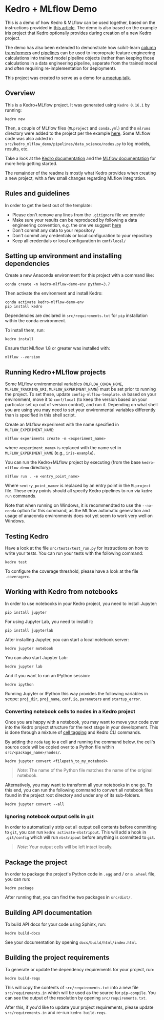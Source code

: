# Kedro + MLflow Demo

This is a demo of how Kedro & MLflow can be used together, based on the instructions provided in [this article](https://medium.com/@QuantumBlack/deploying-and-versioning-data-pipelines-at-scale-942b1d81b5f5#).
The demo is also based on the example iris project that Kedro optionally provides during creation of a new Kedro project.

The demo has also been extended to demonstrate how scikit-learn [column transformers](https://scikit-learn.org/stable/modules/generated/sklearn.compose.ColumnTransformer.html) and [pipelines](https://scikit-learn.org/stable/modules/generated/sklearn.pipeline.Pipeline.html) can be used to incoroprate feature engineering calculations into trained model pipeline objects (rather than keeping those calculations in a data engineering pipeline, separate from the trained model and often requiring re-implementation for deployment).

This project was created to serve as a demo for [a meetup talk](https://www.meetup.com/Data-Science-and-Analytics-West-Michigan/events/270553236/).

## Overview

This is a Kedro+MLflow project.
It was generated using `Kedro 0.16.1` by running:

```
kedro new
```

Then, a couple of MLflow files (`MLproject` and `conda.yml`) and the `mlruns` directory were added to the project per the example [here](https://medium.com/@QuantumBlack/deploying-and-versioning-data-pipelines-at-scale-942b1d81b5f5#).
Some MLflow code was also added in `src/kedro_mlflow_demo/pipelines/data_science/nodes.py` to log models, results, etc.

Take a look at the [Kedro documentation](https://kedro.readthedocs.io) and the [MLflow documentation](https://mlflow.org/docs/latest/index.html) for more help getting started.

The remainder of the readme is mostly what Kedro provides when creating a new project, with a few small changes regarding MLflow integration.

## Rules and guidelines

In order to get the best out of the template:

 * Please don't remove any lines from the `.gitignore` file we provide
 * Make sure your results can be reproduced by following a data engineering convention, e.g. the one we suggest [here](https://kedro.readthedocs.io/en/stable/06_resources/01_faq.html#what-is-data-engineering-convention)
 * Don't commit any data to your repository
 * Don't commit any credentials or local configuration to your repository
 * Keep all credentials or local configuration in `conf/local/`

## Setting up environment and installing dependencies

Create a new Anaconda environment for this project with a command like:

```
conda create -n kedro-mlflow-demo-env python=3.7
```

Then activate the environment and install Kedro:

```
conda activate kedro-mlflow-demo-env
pip install kedro
```

Dependencies are declared in `src/requirements.txt` for `pip` installation within the conda environment.

To install them, run:

```
kedro install
```

Ensure that MLflow 1.8 or greater was installed with:

```
mlflow --version
```

## Running Kedro+MLflow projects

Some MLflow environmental variables (`MLFLOW_CONDA_HOME`, `MLFLOW_TRACKING_URI`, `MLFLOW_EXPERIMENT_NAME`) must be set prior to running the project.
To set these, update `config-mlflow-template.sh` based on your environment, move it to `conf/local` (to keep the version based on your particular set up out of version control), and run it.
Depending on what shell you are using you may need to set your environmental variables differently than is specified in this shell script.

Create an MLflow experiment with the name specified in `MLFLOW_EXPERIMENT_NAME`:

```
mlflow experiments create -n <experiment_name>
```

where `<experiment_name>` is replaced with the name set in `MLFLOW_EXPERIMENT_NAME` (e.g., `iris-example`).

You can run the Kedro+MLflow project by executing (from the base `kedro-mlflow-demo` directory):

```
mlflow run . -e <entry_point_name>
```

Where `<entry_point_name>` is replaced by an entry point in the `MLproject` file.
These entry points should all specify Kedro pipelines to run via `kedro run` commands.

Note that when running on Windows, it is recommendted to use the `--no-conda` option for this command, as the MLflow automatic generation and usage of anaconda environments does not yet seem to work very well on Windows.

## Testing Kedro

Have a look at the file `src/tests/test_run.py` for instructions on how to write your tests. You can run your tests with the following command:

```
kedro test
```

To configure the coverage threshold, please have a look at the file `.coveragerc`.


## Working with Kedro from notebooks

In order to use notebooks in your Kedro project, you need to install Jupyter:

```
pip install jupyter
```

For using Jupyter Lab, you need to install it:

```
pip install jupyterlab
```

After installing Jupyter, you can start a local notebook server:

```
kedro jupyter notebook
```

You can also start Jupyter Lab:

```
kedro jupyter lab
```

And if you want to run an IPython session:

```
kedro ipython
```

Running Jupyter or IPython this way provides the following variables in
scope: `proj_dir`, `proj_name`, `conf`, `io`, `parameters` and `startup_error`.

### Converting notebook cells to nodes in a Kedro project

Once you are happy with a notebook, you may want to move your code over into the Kedro project structure for the next stage in your development. This is done through a mixture of [cell tagging](https://jupyter-notebook.readthedocs.io/en/stable/changelog.html#cell-tags) and Kedro CLI commands.

By adding the `node` tag to a cell and running the command below, the cell's source code will be copied over to a Python file within `src/<package_name>/nodes/`.
```
kedro jupyter convert <filepath_to_my_notebook>
```
> *Note:* The name of the Python file matches the name of the original notebook.

Alternatively, you may want to transform all your notebooks in one go. To this end, you can run the following command to convert all notebook files found in the project root directory and under any of its sub-folders.
```
kedro jupyter convert --all
```

### Ignoring notebook output cells in `git`

In order to automatically strip out all output cell contents before committing to `git`, you can run `kedro activate-nbstripout`. This will add a hook in `.git/config` which will run `nbstripout` before anything is committed to `git`.

> *Note:* Your output cells will be left intact locally.

## Package the project

In order to package the project's Python code in `.egg` and / or a `.wheel` file, you can run:

```
kedro package
```

After running that, you can find the two packages in `src/dist/`.

## Building API documentation

To build API docs for your code using Sphinx, run:

```
kedro build-docs
```

See your documentation by opening `docs/build/html/index.html`.

## Building the project requirements

To generate or update the dependency requirements for your project, run:

```
kedro build-reqs
```

This will copy the contents of `src/requirements.txt` into a new file `src/requirements.in` which will be used as the source for `pip-compile`. You can see the output of the resolution by opening `src/requirements.txt`.

After this, if you'd like to update your project requirements, please update `src/requirements.in` and re-run `kedro build-reqs`.
